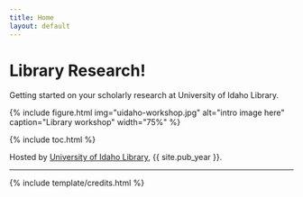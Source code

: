 ```yaml
---
title: Home
layout: default
---
```


# Library Research! 

Getting started on your scholarly research at University of Idaho Library.

{% include figure.html img="uidaho-workshop.jpg" alt="intro image here" caption="Library workshop" width="75%" %}

{% include toc.html %}

Hosted by [University of Idaho Library](http://www.lib.uidaho.edu/), {{ site.pub_year }}.

------

{% include template/credits.html %}
